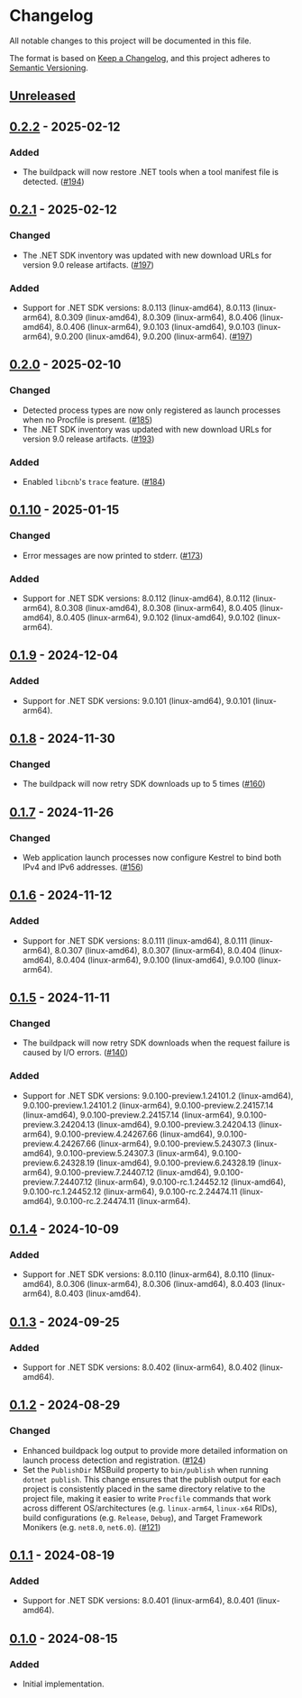 # Changelog

All notable changes to this project will be documented in this file.

The format is based on [Keep a Changelog](https://keepachangelog.com/en/1.1.0/),
and this project adheres to [Semantic Versioning](https://semver.org/spec/v2.0.0.html).

## [Unreleased]

## [0.2.2] - 2025-02-12

### Added

- The buildpack will now restore .NET tools when a tool manifest file is detected. ([#194](https://github.com/heroku/buildpacks-dotnet/pull/194))

## [0.2.1] - 2025-02-12

### Changed

- The .NET SDK inventory was updated with new download URLs for version 9.0 release artifacts. ([#197](https://github.com/heroku/buildpacks-dotnet/pull/197))

### Added

- Support for .NET SDK versions: 8.0.113 (linux-amd64), 8.0.113 (linux-arm64), 8.0.309 (linux-amd64), 8.0.309 (linux-arm64), 8.0.406 (linux-amd64), 8.0.406 (linux-arm64), 9.0.103 (linux-amd64), 9.0.103 (linux-arm64), 9.0.200 (linux-amd64), 9.0.200 (linux-arm64). ([#197](https://github.com/heroku/buildpacks-dotnet/pull/197))

## [0.2.0] - 2025-02-10

### Changed

- Detected process types are now only registered as launch processes when no Procfile is present. ([#185](https://github.com/heroku/buildpacks-dotnet/pull/185))
- The .NET SDK inventory was updated with new download URLs for version 9.0 release artifacts. ([#193](https://github.com/heroku/buildpacks-dotnet/pull/193))

### Added

- Enabled `libcnb`'s `trace` feature. ([#184](https://github.com/heroku/buildpacks-dotnet/pull/184))

## [0.1.10] - 2025-01-15

### Changed

- Error messages are now printed to stderr. ([#173](https://github.com/heroku/buildpacks-dotnet/pull/173))

### Added

- Support for .NET SDK versions: 8.0.112 (linux-amd64), 8.0.112 (linux-arm64), 8.0.308 (linux-amd64), 8.0.308 (linux-arm64), 8.0.405 (linux-amd64), 8.0.405 (linux-arm64), 9.0.102 (linux-amd64), 9.0.102 (linux-arm64).

## [0.1.9] - 2024-12-04

### Added

- Support for .NET SDK versions: 9.0.101 (linux-amd64), 9.0.101 (linux-arm64).

## [0.1.8] - 2024-11-30

### Changed

- The buildpack will now retry SDK downloads up to 5 times ([#160](https://github.com/heroku/buildpacks-dotnet/pull/160))

## [0.1.7] - 2024-11-26

### Changed

- Web application launch processes now configure Kestrel to bind both IPv4 and IPv6 addresses. ([#156](https://github.com/heroku/buildpacks-dotnet/pull/156))

## [0.1.6] - 2024-11-12

### Added

- Support for .NET SDK versions: 8.0.111 (linux-amd64), 8.0.111 (linux-arm64), 8.0.307 (linux-amd64), 8.0.307 (linux-arm64), 8.0.404 (linux-amd64), 8.0.404 (linux-arm64), 9.0.100 (linux-amd64), 9.0.100 (linux-arm64).

## [0.1.5] - 2024-11-11

### Changed

- The buildpack will now retry SDK downloads when the request failure is caused by I/O errors. ([#140](https://github.com/heroku/buildpacks-dotnet/pull/140))

### Added

- Support for .NET SDK versions: 9.0.100-preview.1.24101.2 (linux-amd64), 9.0.100-preview.1.24101.2 (linux-arm64), 9.0.100-preview.2.24157.14 (linux-amd64), 9.0.100-preview.2.24157.14 (linux-arm64), 9.0.100-preview.3.24204.13 (linux-amd64), 9.0.100-preview.3.24204.13 (linux-arm64), 9.0.100-preview.4.24267.66 (linux-amd64), 9.0.100-preview.4.24267.66 (linux-arm64), 9.0.100-preview.5.24307.3 (linux-amd64), 9.0.100-preview.5.24307.3 (linux-arm64), 9.0.100-preview.6.24328.19 (linux-amd64), 9.0.100-preview.6.24328.19 (linux-arm64), 9.0.100-preview.7.24407.12 (linux-amd64), 9.0.100-preview.7.24407.12 (linux-arm64), 9.0.100-rc.1.24452.12 (linux-amd64), 9.0.100-rc.1.24452.12 (linux-arm64), 9.0.100-rc.2.24474.11 (linux-amd64), 9.0.100-rc.2.24474.11 (linux-arm64).

## [0.1.4] - 2024-10-09

### Added

- Support for .NET SDK versions: 8.0.110 (linux-arm64), 8.0.110 (linux-amd64), 8.0.306 (linux-arm64), 8.0.306 (linux-amd64), 8.0.403 (linux-arm64), 8.0.403 (linux-amd64).

## [0.1.3] - 2024-09-25

### Added

- Support for .NET SDK versions: 8.0.402 (linux-arm64), 8.0.402 (linux-amd64).

## [0.1.2] - 2024-08-29

### Changed

- Enhanced buildpack log output to provide more detailed information on launch process detection and registration. ([#124](https://github.com/heroku/buildpacks-dotnet/pull/124))
- Set the `PublishDir` MSBuild property to `bin/publish` when running `dotnet publish`. This change ensures that the publish output for each project is consistently placed in the same directory relative to the project file, making it easier to write `Procfile` commands that work across different OS/architectures (e.g. `linux-arm64`, `linux-x64` RIDs), build configurations (e.g. `Release`, `Debug`), and Target Framework Monikers (e.g. `net8.0`, `net6.0`). ([#121](https://github.com/heroku/buildpacks-dotnet/pull/121))

## [0.1.1] - 2024-08-19

### Added

- Support for .NET SDK versions: 8.0.401 (linux-arm64), 8.0.401 (linux-amd64).

## [0.1.0] - 2024-08-15

### Added

- Initial implementation.

[unreleased]: https://github.com/heroku/buildpacks-dotnet/compare/v0.2.2...HEAD
[0.2.2]: https://github.com/heroku/buildpacks-dotnet/compare/v0.2.1...v0.2.2
[0.2.1]: https://github.com/heroku/buildpacks-dotnet/compare/v0.2.0...v0.2.1
[0.2.0]: https://github.com/heroku/buildpacks-dotnet/compare/v0.1.10...v0.2.0
[0.1.10]: https://github.com/heroku/buildpacks-dotnet/compare/v0.1.9...v0.1.10
[0.1.9]: https://github.com/heroku/buildpacks-dotnet/compare/v0.1.8...v0.1.9
[0.1.8]: https://github.com/heroku/buildpacks-dotnet/compare/v0.1.7...v0.1.8
[0.1.7]: https://github.com/heroku/buildpacks-dotnet/compare/v0.1.6...v0.1.7
[0.1.6]: https://github.com/heroku/buildpacks-dotnet/compare/v0.1.5...v0.1.6
[0.1.5]: https://github.com/heroku/buildpacks-dotnet/compare/v0.1.4...v0.1.5
[0.1.4]: https://github.com/heroku/buildpacks-dotnet/compare/v0.1.3...v0.1.4
[0.1.3]: https://github.com/heroku/buildpacks-dotnet/compare/v0.1.2...v0.1.3
[0.1.2]: https://github.com/heroku/buildpacks-dotnet/compare/v0.1.1...v0.1.2
[0.1.1]: https://github.com/heroku/buildpacks-dotnet/compare/v0.1.0...v0.1.1
[0.1.0]: https://github.com/heroku/buildpacks-dotnet/releases/tag/v0.1.0
